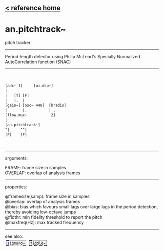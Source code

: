 [< reference home](ceammc_lib.html)
---

# an.pitchtrack~


pitch tracker

---

Period-length detector using Philip McLeod&#39;s Specially Normalized AutoCorrelation
            function (SNAC)
<br>


---


```


[adc~ 1]     [ui.dsp~]
|
|   [T] [F]
|   |.  |
[gain~] [osc~ 440]  [hradio]
|       |.          |..
[flow.mux~           2]
|
[an.pitchtrack~]
^|     ^^|
[F]    [F]

            
```

---
arguments:

FRAME: frame size in
            samples<br>
OVERLAP: overlap of analysis
            frames<br>

---
properties:

@framesize(samp): frame size in samples<br>
@overlap: overlap of analysis
            frames<br>
@bias: bias which
            favours small lags over large lags in the period detection, thereby avoiding low-octave
            jumps<br>
@fidthr: min
            fidelity threshold to report the pitch<br>
@maxfreq(Hz): max tracked frequency<br>

---
see also:<br>
[![sigmund~](img/object_sigmund~.png)](sigmund~.html)
[![fiddle~](img/object_fiddle~.png)](fiddle~.html)
